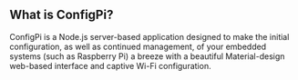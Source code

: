 ## What is ConfigPi?

ConfigPi is a Node.js server-based application designed to make the initial configuration, as well as 
continued management, of your embedded systems (such as Raspberry Pi) a breeze with a beautiful 
Material-design web-based interface and captive Wi-Fi configuration.
